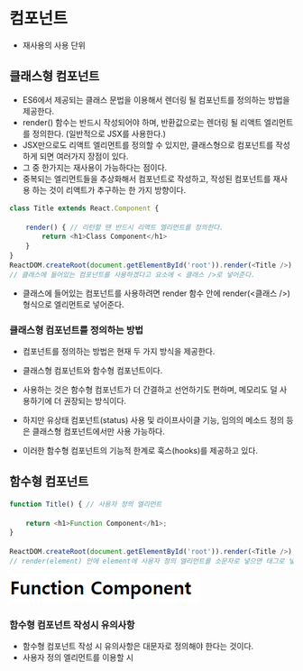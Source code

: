 # 컴포넌트
- 재사용의 사용 단위

## 클래스형 컴포넌트
- ES6에서 제공되는 클래스 문법을 이용해서 렌더링 될 컴포넌트를 정의하는 방법을 제공한다.
- render() 함수는 반드시 작성되어야 하며, 반환값으로는 렌더링 될 리액트 엘리먼트를 정의한다.
  (일반적으로 JSX를 사용한다.)
- JSX만으로도 리액트 엘리먼트를 정의할 수 있지만,
  클래스형으로 컴포넌트를 작성하게 되면 여러가지 장점이 있다.
- 그 중 한가지는 재사용이 가능하다는 점이다.
- 중복되는 엘리먼트들을 추상화해서 컴포넌트로 작성하고, 
  작성된 컴포넌트를 재사용 하는 것이 리액트가 추구하는 한 가지 방향이다.
``` javascript
class Title extends React.Component {

    render() { // 리턴할 땐 반드시 리액트 엘리먼트를 정의한다.
        return <h1>Class Component</h1>
    }
}
ReactDOM.createRoot(document.getElementById('root')).render(<Title />);
// 클래스에 들어있는 컴포넌트를 사용하겠다고 요소에 < 클래스 />로 넣어준다.
```
- 클래스에 들어있는 컴포넌트를 사용하려면 
  render 함수 안에 render(<클래스 />)형식으로 엘리먼트로 넣어준다.

### 클래스형 컴포넌트를 정의하는 방법
- 컴포넌트를 정의하는 방법은 현재 두 가지 방식을 제공한다.
- 클래스형 컴포넌트와 함수형 컴포넌트이다.
- 사용하는 것은 함수형 컴포넌트가 더 간결하고 선언하기도 편하며,
  메모리도 덜 사용하기에 더 권장되는 방식이다.

- 하지만 유상태 컴포넌트(status) 사용 및 라이프사이클 기능,
  임의의 메소드 정의 등은 클래스형 컴포넌트에서만 사용 가능하다.
- 이러한 함수형 컴포넌트의 기능적 한계로 훅스(hooks)를 제공하고 있다.

## 함수형 컴포넌트 
``` javascript
function Title() { // 사용자 정의 엘리먼트

    return <h1>Function Component</h1>;
}

ReactDOM.createRoot(document.getElementById('root')).render(<Title />);
// render(element) 안에 element에 사용자 정의 엘리먼트를 소문자로 넣으면 태그로 넣어준다.
```
<img src="react-img/react11.png">

### 함수형 컴포넌트 작성시 유의사항
- 함수형 컴포넌트 작성 시 유의사항은 대문자로 정의해야 한다는 것이다.
- 사용자 정의 엘리먼트를 이용할 시 <Title />이런 형식으로 사용하게 되는데, 
  앞글자가 소문자이면 html태그로 인식하게 되고, 
존재하지 않는 html 태그 엘리먼트 이기 때문에 에러가 발생하게 된다.
``` javascript
function title() { // 사용자 정의 엘리먼트

    return <h1>Function Component</h1>;
}

ReactDOM.createRoot(document.getElementById('root')).render(<title />);
// render(element) 안에 element에 사용자 정의 엘리먼트를 소문자로 넣으면 태그로 넣어준다.
```
<img src="react-img/react10.png">

### 함수형 컴포넌트의 단점
- 함수형 컴포넌트의 단점은 state와 라이프사이클 API 사용이 불가능하다는 것이었는데,
  v16.8부터 hooks를 제공하여 이 문제를 해결하였다.

## 컴포넌트 합성
- 컴포넌트는 자신의 출력에 다른 컴포넌트를 참조할 수 있다.
- 컴포넌트는 재사용 가능한 크기로 작게 유지해야 하며,
  순수 함수처럼 작성되어야 한다.
- 각 컴포넌트 별로 스타일을 지정해 줄 수도 있고, 합칠 수 도 있다. 
``` javascript
function NameCard(){

    return <h1>{user.name}</h1>
}

function AgeCard(){

    return <h2 style={{ color: "orangered" }}>{user.age}</h2>
}

function PhoneCard(){

    return <h3 style={{ color: "yellow" }}>{user.phone}</h3>
}

function EmailCard(){

    return <h3 style={{ color: "red" }}>{user.email}</h3>
}

function UserInfo() {

    return( 
            <div style={{width: 300, border: "1px solid black"}}>
                <NameCard />
                <AgeCard />
                <EmailCard />
            </div>
    );
}

ReactDOM.createRoot(document.getElementById('root')).render(<UserInfo />);
```
